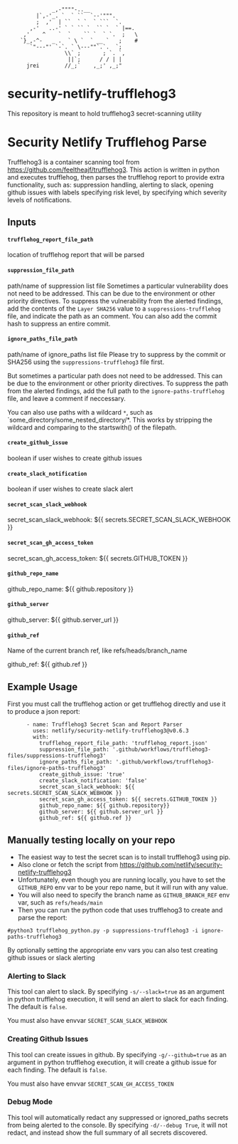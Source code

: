 ```
              _,-""""-..__
         |`,-'_. `  ` ``  `--'""".
         ;  ,'  | ``  ` `  ` ```  `.
       ,-'   ..-' ` ` `` `  `` `  ` |==.
     ,'    ^    `  `    `` `  ` `.  ;   \
    `}_,-^-   _ .  ` \ `  ` __ `   ;    #
       `"---"' `-`. ` \---""`.`.  `;
                  \\` ;       ; `. `,
                   ||`;      / / | |
      jrei        //_;`    ,_;' ,_;"
```
# security-netlify-trufflehog3
This repository is meant to hold trufflehog3 secret-scanning utility

# Security Netlify Trufflehog Parse
Trufflehog3 is a container scanning tool from https://github.com/feeltheajf/trufflehog3. This action is written in python and executes trufflehog, then parses the trufflehog report to provide extra functionality, such as: suppression handling, alerting to slack, opening github issues with labels specifying risk level, by specifying which severity levels of notifications.

## Inputs

#### `trufflehog_report_file_path`

location of trufflehog report that will be parsed

#### `suppression_file_path` 

path/name of suppression list file
Sometimes a particular vulnerability does not need to be addressed. This can be due to the environment or other priority directives. To suppress the vulnerability from the alerted findings, add the contents of the `Layer SHA256` value to a `suppressions-trufflehog` file, and indicate the path as an comment. You can also add the commit hash to suppress an entire commit. 

#### `ignore_paths_file_path` 

path/name of ignore_paths list file
Please try to suppress by the commit or SHA256 using the `suppressions-trufflehog3` file first. 

But sometimes a particular path does not need to be addressed. This can be due to the environment or other priority directives. To suppress the path from the alerted findings, add the full path to the `ignore-paths-trufflehog` file, and leave a comment if neccessary. 

You can also use paths with a wildcard `*`, such as `some_directory/some_nested_directory/*. This works by stripping the wildcard and comparing to the startswith() of the filepath. 

#### `create_github_issue`

boolean if user wishes to create github issues

#### `create_slack_notification` 

boolean if user wishes to create slack alert

#### `secret_scan_slack_webhook` 

secret_scan_slack_webhook: ${{ secrets.SECRET_SCAN_SLACK_WEBHOOK }}

#### `secret_scan_gh_access_token`         

secret_scan_gh_access_token: ${{ secrets.GITHUB_TOKEN }}

#### `github_repo_name`

github_repo_name: ${{ github.repository }}

#### `github_server`

github_server: ${{ github.server_url }} 

#### `github_ref`

Name of the current branch ref, like refs/heads/branch_name

github_ref: ${{ github.ref }}




## Example Usage 
First you must call the trufflehog action or get trufflehog directly and use it to produce a json report:

```
      - name: Trufflehog3 Secret Scan and Report Parser
        uses: netlify/security-netlify-trufflehog3@v0.6.3
        with:
          trufflehog_report_file_path: 'trufflehog_report.json'
          suppression_file_path: '.github/workflows/trufflehog3-files/suppressions-trufflehog3'
          ignore_paths_file_path: '.github/workflows/trufflehog3-files/ignore-paths-trufflehog3'
          create_github_issue: 'true'
          create_slack_notification: 'false'
          secret_scan_slack_webhook: ${{ secrets.SECRET_SCAN_SLACK_WEBHOOK }}
          secret_scan_gh_access_token: ${{ secrets.GITHUB_TOKEN }}
          github_repo_name: ${{ github.repository}}
          github_server: ${{ github.server_url }}
          github_ref: ${{ github.ref }}
```

## Manually testing locally on your repo

- The easiest way to test the secret scan is to install trufflehog3 using pip.
- Also clone or fetch the script from https://github.com/netlify/security-netlify-trufflehog3
- Unfortunately, even though you are running locally, you have to set the `GITHUB_REPO` env var to be your repo name, but it will run with any value. 
- You will also need to specify the branch name as `GITHUB_BRANCH_REF` env var, such as `refs/heads/main`
- Then you can run the python code that uses trufflehog3 to create and parse the report:

```
#python3 trufflehog_python.py -p suppressions-trufflehog3 -i ignore-paths-trufflehog3
```

By optionally setting the appropriate env vars you can also test creating github issues or slack alerting

### Alerting to Slack
This tool can alert to slack. By specifying `-s/--slack=true` as an argument in python trufflehog execution, it will send an alert to slack for each finding. The default is `false`.

You must also have envvar `SECRET_SCAN_SLACK_WEBHOOK`

### Creating Github Issues
This tool can create issues in github. By specifying `-g/--github=true` as an argument in python trufflehog execution, it will create a github issue for each finding. The default is `false`.

You must also have envvar `SECRET_SCAN_GH_ACCESS_TOKEN`

### Debug Mode
This tool will automatically redact any suppressed or ignored_paths secrets from being alerted to the console. By specifying `-d/--debug True`, it will not redact, and instead show the full summary of all secrets discovered.
